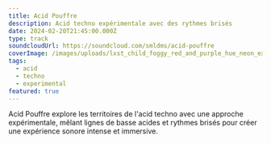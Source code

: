 ```yaml
---
title: Acid Pouffre
description: Acid techno expérimentale avec des rythmes brisés
date: 2024-02-20T21:45:00.000Z
type: track
soundcloudUrl: https://soundcloud.com/smldms/acid-pouffre
coverImage: /images/uploads/lxst_child_foggy_red_and_purple_hue_neon_extreme_brutalism_clou_0df11c47-adbd-405c-9bca-f17380d46565.png
tags:
  - acid
  - techno
  - experimental
featured: true
---
```

Acid Pouffre explore les territoires de l'acid techno avec une approche expérimentale, mêlant lignes de basse acides et rythmes brisés pour créer une expérience sonore intense et immersive.